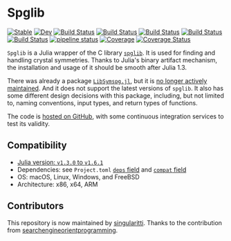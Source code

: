 # Spglib

[![Stable](https://img.shields.io/badge/docs-stable-blue.svg)](https://singularitti.github.io/Spglib.jl/stable)
[![Dev](https://img.shields.io/badge/docs-dev-blue.svg)](https://singularitti.github.io/Spglib.jl/dev)
[![Build Status](https://github.com/singularitti/Spglib.jl/workflows/CI/badge.svg)](https://github.com/singularitti/Spglib.jl/actions)
[![Build Status](https://ci.appveyor.com/api/projects/status/github/singularitti/Spglib.jl?svg=true)](https://ci.appveyor.com/project/singularitti/Spglib-jl)
[![Build Status](https://cloud.drone.io/api/badges/singularitti/Spglib.jl/status.svg)](https://cloud.drone.io/singularitti/Spglib.jl)
[![Build Status](https://api.cirrus-ci.com/github/singularitti/Spglib.jl.svg)](https://cirrus-ci.com/github/singularitti/Spglib.jl)
[![Build Status](https://travis-ci.com/singularitti/Spglib.jl.svg?branch=master)](https://travis-ci.com/singularitti/Spglib.jl)
[![pipeline status](https://gitlab.com/singularitti/Spglib.jl/badges/master/pipeline.svg)](https://gitlab.com/singularitti/Spglib.jl/-/pipelines)
[![Coverage](https://codecov.io/gh/singularitti/Spglib.jl/branch/master/graph/badge.svg)](https://codecov.io/gh/singularitti/Spglib.jl)
[![Coverage Status](https://coveralls.io/repos/github/singularitti/Spglib.jl/badge.svg?branch=master)](https://coveralls.io/github/singularitti/Spglib.jl?branch=master)

`Spglib` is a Julia wrapper of the C library [`spglib`](https://github.com/spglib/spglib).
It is used for finding and handling crystal symmetries.
Thanks to Julia's binary artifact mechanism, the installation and usage of it should be
smooth after Julia 1.3.

There was already a package [`LibSymspg.jl`](https://github.com/unkcpz/LibSymspg.jl),
but it is [no longer actively maintained](https://github.com/unkcpz/LibSymspg.jl/issues/4).
And it does not support the latest versions of `spglib`.
It also has some different design decisions with this package, including, but not limited to,
naming conventions, input types, and return types of functions.

The code is [hosted on GitHub](https://github.com/singularitti/Spglib.jl), with some
continuous integration services to test its validity.

## Compatibility

- [Julia version: `v1.3.0` to `v1.6.1`](https://julialang.org/downloads/)
- Dependencies: see `Project.toml` [`deps` field](Project.toml#L7-L10) and
  [`compat` field](Project.toml#L13-L17)
- OS: macOS, Linux, Windows, and FreeBSD
- Architecture: x86, x64, ARM

## Contributors

This repository is now maintained by [singularitti](https://github.com/singularitti). Thanks to the contribution from [searchengineorientprogramming](https://github.com/searchengineorientprogramming).
